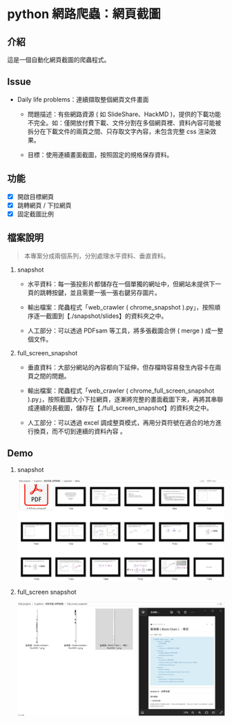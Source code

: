 # python 網路爬蟲：網頁截圖

## 介紹

這是一個自動化網頁截圖的爬蟲程式。

## Issue

- Daily life problems：連續擷取整個網頁文件畫面

    - 問題描述：有些網路資源 ( 如 SlideShare、HackMD )，提供的下載功能不完全。如：僅開放付費下載、文件分割在多個網頁裡、資料內容可能被拆分在下載文件的兩頁之間、只存取文字內容，未包含完整 css 渲染效果。

    - 目標：使用連續畫面截圖，按照固定的規格保存資料。

## 功能

- [x] 開啟目標網頁
- [x] 跳轉網頁 / 下拉網頁
- [x] 固定截圖比例

## 檔案說明

> 本專案分成兩個系列，分別處理水平資料、垂直資料。

1. snapshot

    - 水平資料：每一張投影片都儲存在一個單獨的網址中，但網站未提供下一頁的跳轉按鍵，並且需要一張一張右鍵另存圖片。
    
    - 輸出檔案：爬蟲程式「web_crawler ( chrome_snapshot ).py」，按照順序逐一截圖到【./snapshot/slides】的資料夾之中。
    
    - 人工部分：可以透過 PDFsam 等工具，將多張截圖合併 ( merge ) 成一整個文件。

2. full_screen_snapshot
    
    - 垂直資料：大部分網站的內容都向下延伸，但存檔時容易發生內容卡在兩頁之間的問題。
    
    - 輸出檔案：爬蟲程式「web_crawler ( chrome_full_screen_snapshot ).py」，按照截圖大小下拉網頁，逐漸將完整的畫面截圖下來，再將其串聯成連續的長截圖，儲存在【./full_screen_snapshot】的資料夾之中。
    
    - 人工部分：可以透過 excel 調成整頁模式，再用分頁符號在適合的地方進行換頁，而不切到連續的資料內容 。

## Demo

1. snapshot
    
    ![snapshot](./assets/images/1.%20snapshot.JPG)

2. full_screen snapshot
    
    ![full_screen snapshot](./assets/images/2.%20full_screen%20snapshot.JPG)
